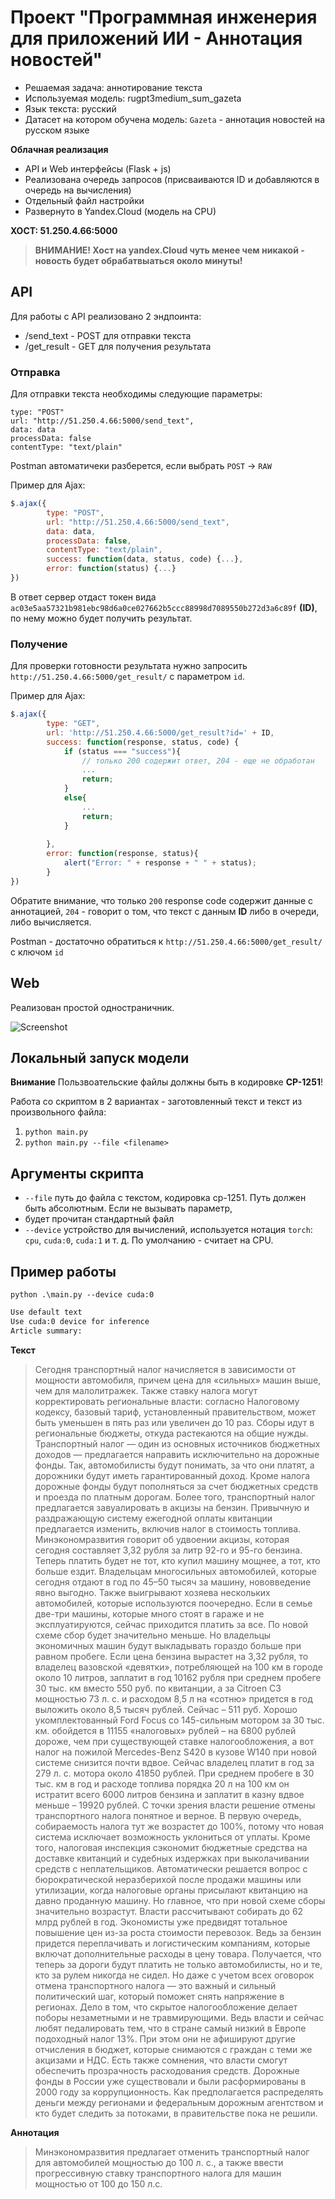 # Проект "Программная инженерия для приложений ИИ - Аннотация новостей"

* Решаемая задача: аннотирование текста
* Используемая модель: rugpt3medium_sum_gazeta
* Язык текста: русский
* Датасет на котором обучена модель: `Gazeta` - аннотация новостей на русском языке

**Облачная реализация**
* API и Web интерфейсы (Flask + js)
* Реализована очередь запросов (присваиваются ID и добавляются в очередь на вычисления)
* Отдельный файл настройки
* Развернуто в Yandex.Cloud (модель на CPU)

**ХОСТ: 51.250.4.66:5000**

>**ВНИМАНИЕ! Хост на yandex.Cloud чуть менее чем никакой - новость будет обрабатвыаться около минуты!**

## API
Для работы с API реализовано 2 эндпоинта:
* /send_text - POST для отправки текста
* /get_result - GET для получения результата

### Отправка
Для отправки текста необходимы следующие параметры:

```cli
type: "POST"
url: "http://51.250.4.66:5000/send_text",
data: data
processData: false
contentType: "text/plain"
```

Postman автоматичеки разберется, если выбрать `POST` $\rightarrow$ `RAW`

Пример для Ajax:

```js
$.ajax({
        type: "POST",
        url: "http://51.250.4.66:5000/send_text",
        data: data,
        processData: false,
        contentType: "text/plain",
        success: function(data, status, code) {...},
        error: function(status) {...}
})
```

В ответ сервер отдаст токен вида `ac03e5aa57321b981ebc98d6a0ce027662b5ccc88998d7089550b272d3a6c89f` **(ID)**, по
нему можно будет получить результат.

### Получение

Для проверки готовности результата нужно запросить `http://51.250.4.66:5000/get_result/` с параметром `id`.

Пример для Ajax:

```js
$.ajax({
        type: "GET",
        url: 'http://51.250.4.66:5000/get_result?id=' + ID,
        success: function(response, status, code) {
            if (status === "success"){
                // только 200 содержит ответ, 204 - еще не обработан
                ...
                return;
            }
            else{
                ...
                return;
            }
            
        },
        error: function(response, status){
            alert("Error: " + response + " " + status);
        }
})
```

Обратите внимание, что только `200` response code содержит данные с аннотацией, `204` - говорит о том, что текст с данным **ID** либо в очереди, либо вычисляется.

Postman - достаточно обратиться к `http://51.250.4.66:5000/get_result/` с ключом `id`

## Web

Реализован простой одностраничник.

![Screenshot](imgs/web.png)

## Локальный запуск модели

**Внимание** Пользвоательские файлы должны быть в кодировке **CP-1251**!

Работа со скриптом в 2 вариантах - заготовленный текст и текст из произвольного файла:

1. `python main.py`
2. `python main.py --file <filename>`


## Аргументы скрипта

* `--file` путь до файла с текстом, кодировка cp-1251. Путь должен быть абсолютным. Если не вызывать параметр, 
* будет прочитан стандартный файл
* `--device` устройство для вычислений, используется нотация `torch`: `cpu`, `cuda:0`, `cuda:1` и т. д. По умолчанию - считает на CPU.

## Пример работы

`python .\main.py --device cuda:0`

```bash
Use default text
Use cuda:0 device for inference
Article summary:
```

**Текст**

>Сегодня транспортный налог начисляется в зависимости от мощности автомобиля, причем цена для «сильных» машин выше, чем для малолитражек. Также ставку налога могут корректировать региональные власти: согласно Налоговому кодексу, базовый тариф, установленный правительством, может быть уменьшен в пять раз или увеличен до 10 раз. Сборы идут в региональные бюджеты, откуда растекаются на общие нужды. Транспортный налог — один из основных источников бюджетных доходов — предлагается направить исключительно на дорожные фонды. Так, автомобилисты будут понимать, за что они платят, а дорожники будут иметь гарантированный доход. Кроме налога дорожные фонды будут пополняться за счет бюджетных средств и проезда по платным дорогам. Более того, транспортный налог предлагается завуалировать в акцизы на бензин. Привычную и раздражающую систему ежегодной оплаты квитанции предлагается изменить, включив налог в стоимость топлива. Минэкономразвития говорит об удвоении акцизы, которая сегодня составляет 3,32 рубля за литр 92-го и 95-го бензина. Теперь платить будет не тот, кто купил машину мощнее, а тот, кто больше ездит. Владельцам многосильных автомобилей, которые сегодня отдают в год по 45–50 тысяч за машину, нововведение явно выгодно. Также выигрывают хозяева нескольких автомобилей, которые используются поочередно. Если в семье две-три машины, которые много стоят в гараже и не эксплуатируются, сейчас приходится платить за все. По новой схеме сбор будет значительно меньше. Но владельцы экономичных машин будут выкладывать гораздо больше при равном пробеге. Если цена бензина вырастет на 3,32 рубля, то владелец вазовской «девятки», потребляющей на 100 км в городе около 10 литров, заплатит в год 10162 рубля при среднем пробеге 30 тыс. км вместо 550 руб. по квитанции, а за Citroen C3 мощностью 73 л. с. и расходом 8,5 л на «сотню» придется в год выложить около 8,5 тысяч рублей. Сейчас – 511 руб. Хорошо укомплектованный Ford Focus cо 145-сильным мотором за 30 тыс. км. обойдется в 11155 «налоговых» рублей – на 6800 рублей дороже, чем при существующей ставке налогообложения, а вот налог на пожилой Mercedes-Benz S420 в кузове W140 при новой системе снизится почти вдвое. Сейчас владелец платит в год за 279 л. с. мотора около 41850 рублей. При среднем пробеге в 30 тыс. км в год и расходе топлива порядка 20 л на 100 км он истратит всего 6000 литров бензина и заплатит в казну вдвое меньше – 19920 рублей. С точки зрения власти решение отмены транспортного налога понятное и верное. В первую очередь, собираемость налога тут же возрастет до 100%, потому что новая система исключает возможность уклониться от уплаты. Кроме того, налоговая инспекция сэкономит бюджетные средства на доставке квитанций и судебных издержках при выколачивании средств с неплательщиков. Автоматически решается вопрос с бюрократической неразберихой после продажи машины или утилизации, когда налоговые органы присылают квитанцию на давно проданную машину. Но главное, что при новой схеме сборы значительно возрастут. Власти рассчитывают собирать до 62 млрд рублей в год. Экономисты уже предвидят тотальное повышение цен из-за роста стоимости перевозок. Ведь за бензин придется переплачивать и логистическим компаниям, которые включат дополнительные расходы в цену товара. Получается, что теперь за дороги будут платить не только автомобилисты, но и те, кто за рулем никогда не сидел. Но даже с учетом всех оговорок отмена транспортного налога — это важный и сильный политический шаг, который поможет снять напряжение в регионах. Дело в том, что скрытое налогообложение делает поборы незаметными и не травмирующими. Ведь власти и сейчас любят педалировать тем, что в стране самый низкий в Европе подоходный налог 13%. При этом они не афишируют другие отчисления в бюджет, которые снимаются с граждан с теми же акцизами и НДС. Есть также сомнения, что власти смогут обеспечить прозрачность расходования средств. Дорожные фонды в России уже существовали и были расформированы в 2000 году за коррупционность. Как предполагается распределять деньги между регионами и федеральным дорожным агентством и кто будет следить за потоками, в правительстве пока не решили.

**Аннотация**

>Минэкономразвития предлагает отменить транспортный налог для автомобилей мощностью до 100 л. с., а также ввести прогрессивную ставку транспортного налога для машин мощностью от 100 до 150 л.с.
